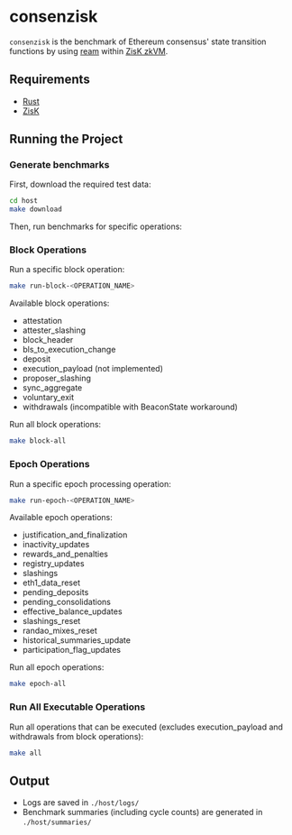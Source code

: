 # consenzisk

`consenzisk` is the benchmark of Ethereum consensus' state transition functions by using [ream](https://github.com/ReamLabs/ream) within [ZisK zkVM](https://github.com/0xPolygonHermez/zisk).

## Requirements

- [Rust](https://rustup.rs/)
- [ZisK](https://github.com/0xPolygonHermez/zisk)

## Running the Project

### Generate benchmarks

First, download the required test data:

```sh
cd host
make download
```

Then, run benchmarks for specific operations:

### Block Operations

Run a specific block operation:

```sh
make run-block-<OPERATION_NAME>
```

Available block operations:
- attestation
- attester_slashing
- block_header
- bls_to_execution_change
- deposit
- execution_payload (not implemented)
- proposer_slashing
- sync_aggregate
- voluntary_exit
- withdrawals (incompatible with BeaconState workaround)

Run all block operations:

```sh
make block-all
```

### Epoch Operations

Run a specific epoch processing operation:

```sh
make run-epoch-<OPERATION_NAME>
```

Available epoch operations:
- justification_and_finalization
- inactivity_updates
- rewards_and_penalties
- registry_updates
- slashings
- eth1_data_reset
- pending_deposits
- pending_consolidations
- effective_balance_updates
- slashings_reset
- randao_mixes_reset
- historical_summaries_update
- participation_flag_updates

Run all epoch operations:

```sh
make epoch-all
```

### Run All Executable Operations

Run all operations that can be executed (excludes execution_payload and withdrawals from block operations):

```sh
make all
```

## Output

- Logs are saved in `./host/logs/`
- Benchmark summaries (including cycle counts) are generated in `./host/summaries/`